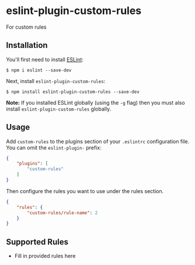 # eslint-plugin-custom-rules

For custom rules

## Installation

You'll first need to install [ESLint](http://eslint.org):

```
$ npm i eslint --save-dev
```

Next, install `eslint-plugin-custom-rules`:

```
$ npm install eslint-plugin-custom-rules --save-dev
```

**Note:** If you installed ESLint globally (using the `-g` flag) then you must also install `eslint-plugin-custom-rules` globally.

## Usage

Add `custom-rules` to the plugins section of your `.eslintrc` configuration file. You can omit the `eslint-plugin-` prefix:

```json
{
    "plugins": [
        "custom-rules"
    ]
}
```


Then configure the rules you want to use under the rules section.

```json
{
    "rules": {
        "custom-rules/rule-name": 2
    }
}
```

## Supported Rules

* Fill in provided rules here





